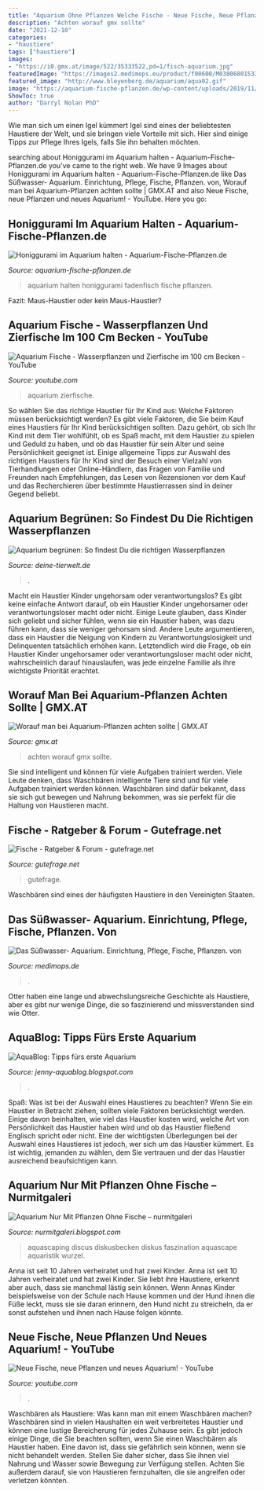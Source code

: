 ```yaml
---
title: "Aquarium Ohne Pflanzen Welche Fische - Neue Fische, Neue Pflanzen Und Neues Aquarium!"
description: "Achten worauf gmx sollte"
date: "2021-12-10"
categories:
- "haustiere"
tags: ["haustiere"]
images:
- "https://i0.gmx.at/image/522/35333522,pd=1/fisch-aquarium.jpg"
featuredImage: "https://images2.medimops.eu/product/f00600/M03806801533-source.jpg"
featured_image: "http://www.bleyenberg.de/aquarium/aqua02.gif"
image: "https://aquarium-fische-pflanzen.de/wp-content/uploads/2019/11/goldener-fadenfisch-nest-im-aquarium.jpg"
ShowToc: true
author: "Darryl Nolan PhD"
---
```



Wie man sich um einen Igel kümmert
Igel sind eines der beliebtesten Haustiere der Welt, und sie bringen viele Vorteile mit sich. Hier sind einige Tipps zur Pflege Ihres Igels, falls Sie ihn behalten möchten.

	

		
searching about Honiggurami im Aquarium halten - Aquarium-Fische-Pflanzen.de you've came to the right web. We have 9 Images about Honiggurami im Aquarium halten - Aquarium-Fische-Pflanzen.de like Das Süßwasser- Aquarium. Einrichtung, Pflege, Fische, Pflanzen. von, Worauf man bei Aquarium-Pflanzen achten sollte | GMX.AT and also Neue Fische, neue Pflanzen und neues Aquarium! - YouTube. Here you go:
		
    
## Honiggurami Im Aquarium Halten - Aquarium-Fische-Pflanzen.de

<img loading=lazy src="https://aquarium-fische-pflanzen.de/wp-content/uploads/2019/11/goldener-fadenfisch-nest-im-aquarium.jpg" onerror="this.onerror=null;this.src='https://tse3.mm.bing.net/th?id=OIP.CPrgOnfwASVvGyZSG75Z5QHaEK&amp;pid=15.1';" alt="Honiggurami im Aquarium halten - Aquarium-Fische-Pflanzen.de">

_Source: aquarium-fische-pflanzen.de_

>aquarium halten honiggurami fadenfisch fische pflanzen. 

	

Fazit: Maus-Haustier oder kein Maus-Haustier?

    
## Aquarium Fische - Wasserpflanzen Und Zierfische Im 100 Cm Becken - YouTube

<img loading=lazy src="https://i.ytimg.com/vi/RGf03umqhOA/maxresdefault.jpg" onerror="this.onerror=null;this.src='https://tse1.mm.bing.net/th?id=OIP.trMjIyMaTyyTCaqWRceeGAHaEK&amp;pid=15.1';" alt="Aquarium Fische - Wasserpflanzen und Zierfische im 100 cm Becken - YouTube">

_Source: youtube.com_

>aquarium zierfische. 

	

So wählen Sie das richtige Haustier für Ihr Kind aus: Welche Faktoren müssen berücksichtigt werden?
Es gibt viele Faktoren, die Sie beim Kauf eines Haustiers für Ihr Kind berücksichtigen sollten. Dazu gehört, ob sich Ihr Kind mit dem Tier wohlfühlt, ob es Spaß macht, mit dem Haustier zu spielen und Geduld zu haben, und ob das Haustier für sein Alter und seine Persönlichkeit geeignet ist. Einige allgemeine Tipps zur Auswahl des richtigen Haustiers für Ihr Kind sind der Besuch einer Vielzahl von Tierhandlungen oder Online-Händlern, das Fragen von Familie und Freunden nach Empfehlungen, das Lesen von Rezensionen vor dem Kauf und das Recherchieren über bestimmte Haustierrassen sind in deiner Gegend beliebt.

    
## Aquarium Begrünen: So Findest Du Die Richtigen Wasserpflanzen

<img loading=lazy src="https://www.deine-tierwelt.de/magazin/wp-content/uploads/sites/2/2020/12/Fische-im-Aquarium.jpg" onerror="this.onerror=null;this.src='https://tse4.mm.bing.net/th?id=OIP.N6ChObldbfTPZJ4RWoAX5gHaE8&amp;pid=15.1';" alt="Aquarium begrünen: So findest Du die richtigen Wasserpflanzen">

_Source: deine-tierwelt.de_

>. 

	

Macht ein Haustier Kinder ungehorsam oder verantwortungslos?
Es gibt keine einfache Antwort darauf, ob ein Haustier Kinder ungehorsamer oder verantwortungsloser macht oder nicht. Einige Leute glauben, dass Kinder sich geliebt und sicher fühlen, wenn sie ein Haustier haben, was dazu führen kann, dass sie weniger gehorsam sind. Andere Leute argumentieren, dass ein Haustier die Neigung von Kindern zu Verantwortungslosigkeit und Delinquenten tatsächlich erhöhen kann. Letztendlich wird die Frage, ob ein Haustier Kinder ungehorsamer oder verantwortungsloser macht oder nicht, wahrscheinlich darauf hinauslaufen, was jede einzelne Familie als ihre wichtigste Priorität erachtet.

    
## Worauf Man Bei Aquarium-Pflanzen Achten Sollte | GMX.AT

<img loading=lazy src="https://i0.gmx.at/image/522/35333522,pd=1/fisch-aquarium.jpg" onerror="this.onerror=null;this.src='https://tse3.mm.bing.net/th?id=OIP.y71R1IklZO9bAuU5vvFFRwHaE8&amp;pid=15.1';" alt="Worauf man bei Aquarium-Pflanzen achten sollte | GMX.AT">

_Source: gmx.at_

>achten worauf gmx sollte. 

	

Sie sind intelligent und können für viele Aufgaben trainiert werden.
Viele Leute denken, dass Waschbären intelligente Tiere sind und für viele Aufgaben trainiert werden können. Waschbären sind dafür bekannt, dass sie sich gut bewegen und Nahrung bekommen, was sie perfekt für die Haltung von Haustieren macht.

    
## Fische - Ratgeber &amp; Forum - Gutefrage.net

<img loading=lazy src="https://images.gutefrage.net/media/fragen/bilder/weiss-jemand-welche-fische-das-sind-2/0_big.jpg?v=1627620245360" onerror="this.onerror=null;this.src='https://tse3.mm.bing.net/th?id=OIP.3nEdpFbGaJWlqLnAKtfotgHaEA&amp;pid=15.1';" alt="Fische - Ratgeber &amp; Forum - gutefrage.net">

_Source: gutefrage.net_

>gutefrage. 

	

Waschbären sind eines der häufigsten Haustiere in den Vereinigten Staaten.

    
## Das Süßwasser- Aquarium. Einrichtung, Pflege, Fische, Pflanzen. Von

<img loading=lazy src="https://images2.medimops.eu/product/f00600/M03806801533-source.jpg" onerror="this.onerror=null;this.src='https://tse4.mm.bing.net/th?id=OIP.h4JkKTn4y2JkvlR_frxsZAAAAA&amp;pid=15.1';" alt="Das Süßwasser- Aquarium. Einrichtung, Pflege, Fische, Pflanzen. von">

_Source: medimops.de_

>. 

	

Otter haben eine lange und abwechslungsreiche Geschichte als Haustiere, aber es gibt nur wenige Dinge, die so faszinierend und missverstanden sind wie Otter.

    
## AquaBlog: Tipps Fürs Erste Aquarium

<img loading=lazy src="http://www.bleyenberg.de/aquarium/aqua02.gif" onerror="this.onerror=null;this.src='https://tse4.mm.bing.net/th?id=OIP.gBBN91_ckpRwdw4_N-B4_wAAAA&amp;pid=15.1';" alt="AquaBlog: Tipps fürs erste Aquarium">

_Source: jenny-aquablog.blogspot.com_

>. 

	

Spaß: Was ist bei der Auswahl eines Haustieres zu beachten?
Wenn Sie ein Haustier in Betracht ziehen, sollten viele Faktoren berücksichtigt werden. Einige davon beinhalten, wie viel das Haustier kosten wird, welche Art von Persönlichkeit das Haustier haben wird und ob das Haustier fließend Englisch spricht oder nicht. Eine der wichtigsten Überlegungen bei der Auswahl eines Haustieres ist jedoch, wer sich um das Haustier kümmert. Es ist wichtig, jemanden zu wählen, dem Sie vertrauen und der das Haustier ausreichend beaufsichtigen kann.

    
## Aquarium Nur Mit Pflanzen Ohne Fische – Nurmitgaleri

<img loading=lazy src="https://i.pinimg.com/originals/e7/24/5d/e7245d23c2ce1a0e20854b001879df7b.jpg" onerror="this.onerror=null;this.src='https://tse4.mm.bing.net/th?id=OIP.PJT_bBKqzWTjocSDaWWtZgHaCh&amp;pid=15.1';" alt="Aquarium Nur Mit Pflanzen Ohne Fische – nurmitgaleri">

_Source: nurmitgaleri.blogspot.com_

>aquascaping discus diskusbecken diskus faszination aquascape aquaristik wurzel. 

	

Anna ist seit 10 Jahren verheiratet und hat zwei Kinder.
Anna ist seit 10 Jahren verheiratet und hat zwei Kinder. Sie liebt ihre Haustiere, erkennt aber auch, dass sie manchmal lästig sein können. Wenn Annas Kinder beispielsweise von der Schule nach Hause kommen und der Hund ihnen die Füße leckt, muss sie sie daran erinnern, den Hund nicht zu streicheln, da er sonst aufstehen und ihnen nach Hause folgen könnte.

    
## Neue Fische, Neue Pflanzen Und Neues Aquarium! - YouTube

<img loading=lazy src="https://i.ytimg.com/vi/VFoAbIYD5dA/hqdefault.jpg" onerror="this.onerror=null;this.src='https://tse1.mm.bing.net/th?id=OIP.ABvrNMzw6onB1x-BdHpYZwEgDY&amp;pid=15.1';" alt="Neue Fische, neue Pflanzen und neues Aquarium! - YouTube">

_Source: youtube.com_

>. 

	

Waschbären als Haustiere: Was kann man mit einem Waschbären machen?
Waschbären sind in vielen Haushalten ein weit verbreitetes Haustier und können eine lustige Bereicherung für jedes Zuhause sein. Es gibt jedoch einige Dinge, die Sie beachten sollten, wenn Sie einen Waschbären als Haustier haben. Eine davon ist, dass sie gefährlich sein können, wenn sie nicht behandelt werden. Stellen Sie daher sicher, dass Sie ihnen viel Nahrung und Wasser sowie Bewegung zur Verfügung stellen. Achten Sie außerdem darauf, sie von Haustieren fernzuhalten, die sie angreifen oder verletzen könnten.


